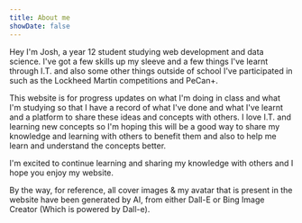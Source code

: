 ```yaml
---
title: About me
showDate: false
---
```


Hey I'm Josh, a year 12 student studying web development and data science. I've got a few skills up my sleeve and a few things I've learnt through I.T. and also some other things outside of school I've participated in such as the Lockheed Martin competitions and PeCan+.

This website is for progress updates on what I'm doing in class and what I'm studying so that I have a record of what I've done and what I've learnt and a platform to share these ideas and concepts with others. I love I.T. and learning new concepts so I'm hoping this will be a good way to share my knowledge and learning with others to benefit them and also to help me learn and understand the concepts better.

I'm excited to continue learning and sharing my knowledge with others and I hope you enjoy my website.

By the way, for reference, all cover images & my avatar that is present in the website have been generated by AI, from either Dall-E or Bing Image Creator (Which is powered by Dall-e).